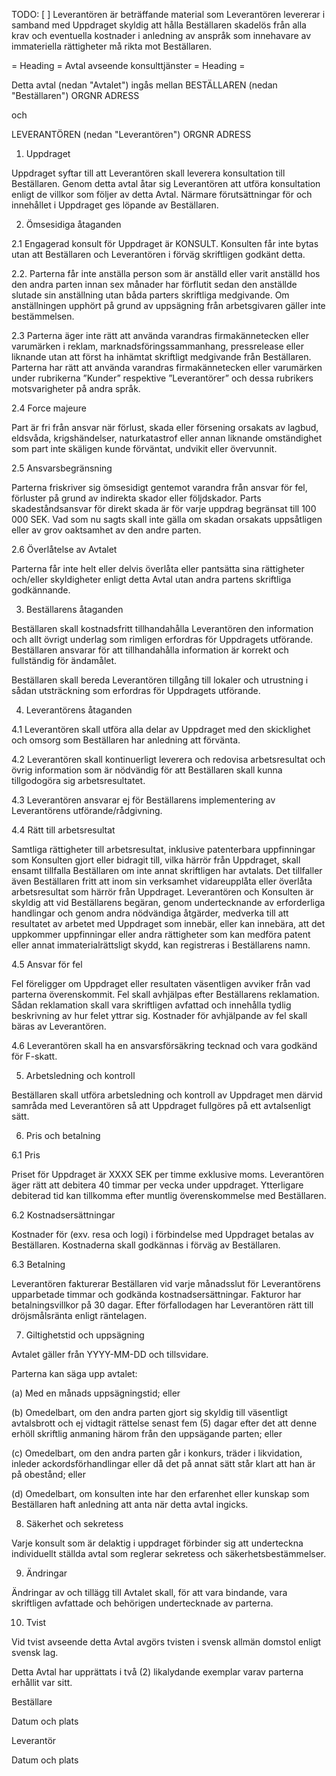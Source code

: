 TODO:
[ ] Leverantören är beträffande material som Leverantören levererar i samband med Uppdraget skyldig att hålla Beställaren skadelös från alla krav och eventuella kostnader i anledning av anspråk som innehavare av immateriella rättigheter må rikta mot Beställaren.


= Heading = Avtal avseende konsulttjänster = Heading =

Detta avtal (nedan "Avtalet") ingås mellan
BESTÄLLAREN (nedan "Beställaren") ORGNR
ADRESS

och

LEVERANTÖREN (nedan "Leverantören") ORGNR
ADRESS

1. Uppdraget
 
Uppdraget syftar till att Leverantören skall leverera konsultation till Beställaren.
Genom detta avtal åtar sig Leverantören att utföra konsultation enligt de villkor som följer av detta Avtal.
Närmare förutsättningar för och innehållet i Uppdraget ges löpande av Beställaren.

2. Ömsesidiga åtaganden

2.1 Engagerad konsult för Uppdraget är KONSULT.
Konsulten får inte bytas utan att Beställaren och Leverantören i förväg skriftligen godkänt detta.

2.2. Parterna får inte anställa person som är anställd eller varit anställd hos den andra parten innan sex månader har förflutit sedan den anställde slutade sin anställning utan båda parters skriftliga medgivande. Om anställningen upphört på grund av uppsägning från arbetsgivaren gäller inte bestämmelsen.

2.3 Parterna äger inte rätt att använda varandras firmakännetecken eller varumärken i reklam, marknadsföringssammanhang, pressrelease eller liknande utan att först ha inhämtat skriftligt medgivande från Beställaren.
Parterna har rätt att använda varandras firmakännetecken eller varumärken under rubrikerna ”Kunder” respektive ”Leverantörer” och dessa rubrikers motsvarigheter på andra språk.

2.4 Force majeure

Part är fri från ansvar när förlust, skada eller försening orsakats av lagbud, eldsvåda, krigshändelser, naturkatastrof eller annan liknande omständighet som part inte skäligen kunde förväntat, undvikit eller övervunnit.

2.5  Ansvarsbegränsning

Parterna friskriver sig ömsesidigt gentemot varandra från ansvar för fel, förluster på grund av indirekta skador eller följdskador. Parts skadeståndsansvar för direkt skada är för varje uppdrag begränsat till 100 000 SEK. Vad som nu sagts skall inte gälla om skadan orsakats uppsåtligen eller av grov oaktsamhet av den andre parten.


2.6 Överlåtelse av Avtalet

Parterna får inte helt eller delvis överlåta eller pantsätta sina rättigheter och/eller skyldigheter enligt detta Avtal utan andra partens skriftliga godkännande.

3. Beställarens åtaganden

Beställaren skall kostnadsfritt tillhandahålla Leverantören den information och allt övrigt underlag som rimligen erfordras för Uppdragets utförande. Beställaren ansvarar för att tillhandahålla information är korrekt och fullständig för ändamålet.

Beställaren skall bereda Leverantören tillgång till lokaler och utrustning i sådan utsträckning som erfordras för Uppdragets utförande.

4. Leverantörens åtaganden

4.1 Leverantören skall utföra alla delar av Uppdraget med den skicklighet och omsorg som Beställaren har anledning att förvänta. 

4.2 Leverantören skall kontinuerligt leverera och redovisa arbetsresultat och övrig information som är nödvändig för att Beställaren skall kunna tillgodogöra sig arbetsresultatet.

4.3 Leverantören ansvarar ej för Beställarens implementering av Leverantörens utförande/rådgivning.

4.4 Rätt till arbetsresultat

Samtliga rättigheter till arbetsresultat, inklusive patenterbara uppfinningar som Konsulten gjort eller bidragit till, vilka härrör från Uppdraget, skall ensamt tillfalla Beställaren om inte annat skriftligen har avtalats. Det tillfaller även Beställaren fritt att inom sin verksamhet vidareupplåta eller överlåta arbetsresultat som härrör från Uppdraget. 
Leverantören och Konsulten är skyldig att vid Beställarens begäran, genom undertecknande av erforderliga handlingar och genom andra nödvändiga åtgärder, medverka till att resultatet av arbetet med Uppdraget som innebär, eller kan innebära, att det uppkommer uppfinningar eller andra rättigheter som kan medföra patent eller annat immaterialrättsligt skydd, kan registreras i Beställarens namn.

4.5 Ansvar för fel

Fel föreligger om Uppdraget eller resultaten väsentligen avviker från vad parterna överenskommit. Fel skall avhjälpas efter Beställarens reklamation. Sådan reklamation skall vara skriftligen avfattad och innehålla tydlig beskrivning av hur felet yttrar sig. Kostnader för avhjälpande av fel skall bäras av Leverantören.

4.6 Leverantören skall ha en ansvarsförsäkring tecknad och vara godkänd för F-skatt.

5. Arbetsledning och kontroll

Beställaren skall utföra arbetsledning och kontroll av Uppdraget men därvid samråda med Leverantören så att Uppdraget fullgöres på ett avtalsenligt sätt.

6. Pris och betalning

6.1 Pris

Priset för Uppdraget är XXXX SEK per timme exklusive moms. Leverantören äger rätt att debitera 40 timmar per vecka under uppdraget. Ytterligare debiterad tid kan tillkomma efter muntlig överenskommelse med Beställaren.

6.2 Kostnadsersättningar

Kostnader för (exv. resa och logi) i förbindelse med Uppdraget betalas av Beställaren. Kostnaderna skall godkännas i förväg av Beställaren.

6.3 Betalning

Leverantören fakturerar Beställaren vid varje månadsslut för Leverantörens upparbetade timmar och godkända kostnadsersättningar. Fakturor har betalningsvillkor på 30 dagar. Efter förfallodagen har Leverantören rätt till dröjsmålsränta enligt räntelagen.

7. Giltighetstid och uppsägning

Avtalet gäller från YYYY-MM-DD och tillsvidare. 

Parterna kan säga upp avtalet:

(a) Med en månads uppsägningstid; eller

(b) Omedelbart, om den andra parten gjort sig skyldig till väsentligt avtalsbrott och ej vidtagit rättelse senast fem (5) dagar efter det att denne erhöll skriftlig anmaning härom från den uppsägande parten; eller

(c) Omedelbart, om den andra parten går i konkurs, träder i likvidation, inleder ackordsförhandlingar eller då det på annat sätt står klart att han är på obestånd; eller

(d) Omedelbart, om konsulten inte har den erfarenhet eller kunskap som Beställaren haft anledning att anta när detta avtal ingicks.

8. Säkerhet och sekretess

Varje konsult som är delaktig i uppdraget förbinder sig att underteckna individuellt ställda avtal som reglerar sekretess och säkerhetsbestämmelser.

9. Ändringar

Ändringar av och tillägg till Avtalet skall, för att vara bindande, vara skriftligen avfattade och behörigen undertecknade av parterna.

10. Tvist

Vid tvist avseende detta Avtal avgörs tvisten i svensk allmän domstol enligt svensk lag.



Detta Avtal har upprättats i två (2) likalydande exemplar varav parterna erhållit var sitt.



Beställare

Datum och plats


Leverantör

Datum och plats
